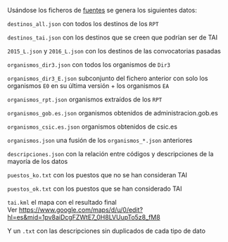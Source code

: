 Usándose los ficheros de [fuentes](../fuentes/) se genera los siguientes datos:

`destinos_all.json` con todos los destinos de los `RPT`

`destinos_tai.json` con los destinos que se creen que podrían ser de TAI

`2015_L.json` y `2016_L.json` con los destinos de las convocatorias pasadas

`organismos_dir3.json` con todos los organismos de `Dir3`

`organismos_dir3_E.json` subconjunto del fichero anterior con solo los organismos `E0` en su última versión + los organismos `EA`

`organismos_rpt.json` organismos extraídos de los `RPT`

`organismos_gob.es.json` organismos obtenidos de administracion.gob.es

`organismos_csic.es.json` organismos obtenidos de csic.es

`organismos.json` una fusión de los `organismos_*.json` anteriores

`descripciones.json` con la relación entre códigos y descripciones de la mayoría de los datos

`puestos_ko.txt` con los puestos que no se han consideran TAI

`puestos_ok.txt` con los puestos que se han considerado TAI

`tai.kml` el mapa con el resultado final  
Ver https://www.google.com/maps/d/u/0/edit?hl=es&mid=1pv8aiDcgFZWtE7_0H8LVUupTo5z8_fM8

Y un `.txt` con las descripciones sin duplicados de cada tipo de dato
